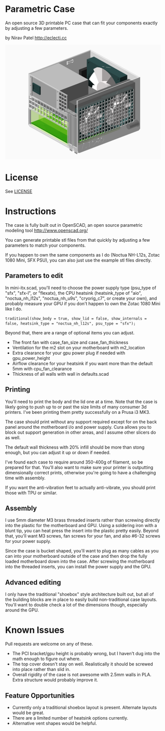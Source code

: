 # Parametric Case
An open source 3D printable PC case that can fit your components exactly by adjusting a few parameters.

by Nirav Patel http://eclecti.cc

![Example Case](mini-itx.png)

# License
See [LICENSE](/LICENSE)

# Instructions
The case is fully built out in OpenSCAD, an open source parametric modeling tool http://www.openscad.org/

You can generate printable stl files from that quickly by adjusting a few parameters to match your components.

If you happen to own the same components as I do (Noctua NH-L12s, Zotac 1080 Mini, SFX PSU), you can also just
use the example stl files directly.

## Parameters to edit
In mini-itx.scad, you'll need to choose the power supply type (psu_type of "sfx", "sfx-l", or "flexatx), the CPU heatsink
(heatsink_type of "aio", "noctua_nh_l12s", "noctua_nh_u9s", "cryorig_c7", or create your own), and probably measure
your GPU if you don't happen to own the Zotac 1080 Mini like I do.

    traditional(show_body = true, show_lid = false, show_internals = false, heatsink_type = "noctua_nh_l12s", psu_type = "sfx");

Beyond that, there are a range of optional items you can adjust.
 * The front fan with case_fan_size and case_fan_thickness
 * Ventilation for the m2 slot on your motherboard with m2_location
 * Extra clearance for your gpu power plug if needed with gpu_power_height
 * Airflow clearance for your heatsink if you want more than the default 5mm with cpu_fan_clearance
 * Thickness of all walls with wall in defaults.scad
 
## Printing
You'll need to print the body and the lid one at a time.  Note that the case is likely going to push up to or past
the size limits of many consumer 3d printers.  I've been printing them pretty successfully on a Prusa i3 MK3.

The case should print without any support required except for on the back panel around the motherboard i/o and power supply.
Cura allows you to block out support generation in other areas, and I assume other slicers do as well.

The default wall thickness with 20% infill should be more than stong enough, but you can adjust it up or down if needed.

I've found each case to require around 350-400g of filament, so be prepared for that.  You'll also want to make sure your
printer is outputting dimensionally correct prints, otherwise you're going to have a challenging time with assembly.

If you want the anti-vibration feet to actually anti-vibrate, you should print those with TPU or similar.

## Assembly
I use 5mm diameter M3 brass threaded inserts rather than screwing directly into the plastic for the motherboard and GPU.
Using a soldering iron with a blunt tip, you can heat press the insert into the plastic pretty easily.  Beyond that, you'll
want M3 screws, fan screws for your fan, and also #6-32 screws for your power supply.

Since the case is bucket shaped, you'll want to plug as many cables as you can into your motherboard outside
of the case and then drop the fully loaded motherboard down into the case.  After screwing the motherboard into the
threaded inserts, you can install the power supply and the GPU.

## Advanced editing
I only have the traditional "shoebox" style architecture built out, but all of the building blocks are in place to easily
build non-traditional case layouts.  You'll want to double check a lot of the dimensions though, especially around the GPU.

# Known Issues
Pull requests are welcome on any of these.
 * The PCI bracket/gpu height is probably wrong, but I haven't dug into the math enough to figure out where.
 * The top cover doesn't stay on well.  Realistically it should be screwed into place rather than slid in.
 * Overall rigidity of the case is not awesome with 2.5mm walls in PLA.  Extra structure would probably improve it.

## Feature Opportunities
 * Currently only a traditional shoebox layout is present.  Alternate layouts would be great.
 * There are a limited number of heatsink options currently.
 * Alternative vent shapes would be helpful.
